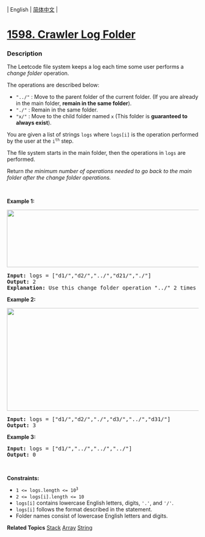 | English | [简体中文](README.md) |

# [1598. Crawler Log Folder](https://leetcode.cn/problems/crawler-log-folder)
 ### Description
<p>The Leetcode file system keeps a log each time some user performs a <em>change folder</em> operation.</p>

<p>The operations are described below:</p>

<ul>
	<li><code>&quot;../&quot;</code> : Move to the parent folder of the current folder. (If you are already in the main folder, <strong>remain in the same folder</strong>).</li>
	<li><code>&quot;./&quot;</code> : Remain in the same folder.</li>
	<li><code>&quot;x/&quot;</code> : Move to the child folder named <code>x</code> (This folder is <strong>guaranteed to always exist</strong>).</li>
</ul>

<p>You are given a list of strings <code>logs</code> where <code>logs[i]</code> is the operation performed by the user at the <code>i<sup>th</sup></code> step.</p>

<p>The file system starts in the main folder, then the operations in <code>logs</code> are performed.</p>

<p>Return <em>the minimum number of operations needed to go back to the main folder after the change folder operations.</em></p>

<p>&nbsp;</p>
<p><strong class="example">Example 1:</strong></p>

<p><img alt="" src="https://assets.leetcode.com/uploads/2020/09/09/sample_11_1957.png" style="width: 775px; height: 151px;" /></p>

<pre>
<strong>Input:</strong> logs = [&quot;d1/&quot;,&quot;d2/&quot;,&quot;../&quot;,&quot;d21/&quot;,&quot;./&quot;]
<strong>Output:</strong> 2
<strong>Explanation: </strong>Use this change folder operation &quot;../&quot; 2 times and go back to the main folder.
</pre>

<p><strong class="example">Example 2:</strong></p>

<p><img alt="" src="https://assets.leetcode.com/uploads/2020/09/09/sample_22_1957.png" style="width: 600px; height: 270px;" /></p>

<pre>
<strong>Input:</strong> logs = [&quot;d1/&quot;,&quot;d2/&quot;,&quot;./&quot;,&quot;d3/&quot;,&quot;../&quot;,&quot;d31/&quot;]
<strong>Output:</strong> 3
</pre>

<p><strong class="example">Example 3:</strong></p>

<pre>
<strong>Input:</strong> logs = [&quot;d1/&quot;,&quot;../&quot;,&quot;../&quot;,&quot;../&quot;]
<strong>Output:</strong> 0
</pre>

<p>&nbsp;</p>
<p><strong>Constraints:</strong></p>

<ul>
	<li><code>1 &lt;= logs.length &lt;= 10<sup>3</sup></code></li>
	<li><code>2 &lt;= logs[i].length &lt;= 10</code></li>
	<li><code>logs[i]</code> contains lowercase English letters, digits, <code>&#39;.&#39;</code>, and <code>&#39;/&#39;</code>.</li>
	<li><code>logs[i]</code> follows the format described in the statement.</li>
	<li>Folder names consist of lowercase English letters and digits.</li>
</ul>

**Related Topics**  [Stack](https://leetcode.cn/tag/stack) [Array](https://leetcode.cn/tag/array) [String](https://leetcode.cn/tag/string) 